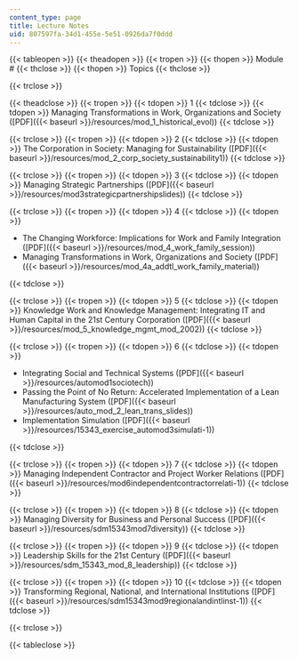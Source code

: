 ```yaml
---
content_type: page
title: Lecture Notes
uid: 807597fa-34d1-455e-5e51-0926da7f0ddd
---
```


{{< tableopen >}}
{{< theadopen >}}
{{< tropen >}}
{{< thopen >}}
Module #
{{< thclose >}}
{{< thopen >}}
Topics
{{< thclose >}}

{{< trclose >}}

{{< theadclose >}}
{{< tropen >}}
{{< tdopen >}}
1
{{< tdclose >}}
{{< tdopen >}}
Managing Transformations in Work, Organizations and Society ([PDF]({{< baseurl >}}/resources/mod_1_historical_evol))
{{< tdclose >}}

{{< trclose >}}
{{< tropen >}}
{{< tdopen >}}
2
{{< tdclose >}}
{{< tdopen >}}
The Corporation in Society: Managing for Sustainability ([PDF]({{< baseurl >}}/resources/mod_2_corp_society_sustainability1))
{{< tdclose >}}

{{< trclose >}}
{{< tropen >}}
{{< tdopen >}}
3
{{< tdclose >}}
{{< tdopen >}}
Managing Strategic Partnerships ([PDF]({{< baseurl >}}/resources/mod3strategicpartnershipslides))
{{< tdclose >}}

{{< trclose >}}
{{< tropen >}}
{{< tdopen >}}
4
{{< tdclose >}}
{{< tdopen >}}


*   The Changing Workforce: Implications for Work and Family Integration ([PDF]({{< baseurl >}}/resources/mod_4_work_family_session))
*   Managing Transformations in Work, Organizations and Society ([PDF]({{< baseurl >}}/resources/mod_4a_addtl_work_family_material))


{{< tdclose >}}

{{< trclose >}}
{{< tropen >}}
{{< tdopen >}}
5
{{< tdclose >}}
{{< tdopen >}}
Knowledge Work and Knowledge Management: Integrating IT and Human Capital in the 21st Century Corporation ([PDF]({{< baseurl >}}/resources/mod_5_knowledge_mgmt_mod_2002))
{{< tdclose >}}

{{< trclose >}}
{{< tropen >}}
{{< tdopen >}}
6
{{< tdclose >}}
{{< tdopen >}}


*   Integrating Social and Technical Systems ([PDF]({{< baseurl >}}/resources/automod1sociotech))
*   Passing the Point of No Return: Accelerated Implementation of a Lean Manufacturing System ([PDF]({{< baseurl >}}/resources/auto_mod_2_lean_trans_slides))
*   Implementation Simulation ([PDF]({{< baseurl >}}/resources/15343_exercise_automod3simulati-1))


{{< tdclose >}}

{{< trclose >}}
{{< tropen >}}
{{< tdopen >}}
7
{{< tdclose >}}
{{< tdopen >}}
Managing Independent Contractor and Project Worker Relations ([PDF]({{< baseurl >}}/resources/mod6independentcontractorrelati-1))
{{< tdclose >}}

{{< trclose >}}
{{< tropen >}}
{{< tdopen >}}
8
{{< tdclose >}}
{{< tdopen >}}
Managing Diversity for Business and Personal Success ([PDF]({{< baseurl >}}/resources/sdm15343mod7diversity))
{{< tdclose >}}

{{< trclose >}}
{{< tropen >}}
{{< tdopen >}}
9
{{< tdclose >}}
{{< tdopen >}}
Leadership Skills for the 21st Century ([PDF]({{< baseurl >}}/resources/sdm_15343_mod_8_leadership))
{{< tdclose >}}

{{< trclose >}}
{{< tropen >}}
{{< tdopen >}}
10
{{< tdclose >}}
{{< tdopen >}}
Transforming Regional, National, and International Institutions ([PDF]({{< baseurl >}}/resources/sdm15343mod9regionalandintlinst-1))
{{< tdclose >}}

{{< trclose >}}

{{< tableclose >}}